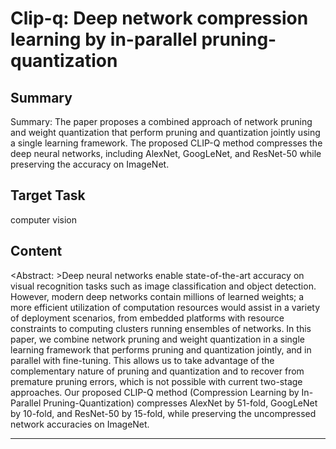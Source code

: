 # Clip-q: Deep network compression learning by in-parallel pruning-quantization

## Summary

Summary: The paper proposes a combined approach of network pruning and weight quantization that perform pruning and quantization jointly using a single learning framework. The proposed CLIP-Q method compresses the deep neural networks, including AlexNet, GoogLeNet, and ResNet-50 while preserving the accuracy on ImageNet.


## Target Task

computer vision

## Content

<Abstract: >Deep neural networks enable state-of-the-art accuracy on visual recognition tasks such as image classification and object detection. However, modern deep networks contain millions of learned weights; a more efficient utilization of computation resources would assist in a variety of deployment scenarios, from embedded platforms with resource constraints to computing clusters running ensembles of networks. In this paper, we combine network pruning and weight quantization in a single learning framework that performs pruning and quantization jointly, and in parallel with fine-tuning. This allows us to take advantage of the complementary nature of pruning and quantization and to recover from premature pruning errors, which is not possible with current two-stage approaches. Our proposed CLIP-Q method (Compression Learning by In-Parallel Pruning-Quantization) compresses AlexNet by 51-fold, GoogLeNet by 10-fold, and ResNet-50 by 15-fold, while preserving the uncompressed network accuracies on ImageNet.



---

